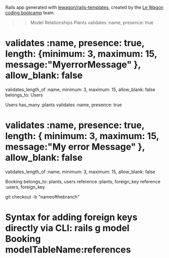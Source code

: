 Rails app generated with [lewagon/rails-templates](https://github.com/lewagon/rails-templates), created by the [Le Wagon coding bootcamp](https://www.lewagon.com) team.
>> Model Relationships
Plants
validates :name, presence: true
# validates :name, presence: true, length: {minimum: 3, maximum: 15, message:"MyerrorMessage"  }, allow_blank: false
validates_length_of :name, minimum: 3, maximum: 15, allow_blank: false
belongs_to:
Users

Users
has_many :plants
validates :name, presence: true
# validates :name, presence: true, length: { minimum: 3, maximum: 15, message:"My error Message" }, allow_blank: false
validates_length_of :name, minimum: 3, maximum: 15, allow_blank: false

Booking
belongs_to:
plants, users
reference :plants, foreign_key
reference :users, foreign_key

git checkout -b "nameofthebranch"

# Syntax for adding foreign keys directly via CLI: rails g model Booking modelTableName:references

